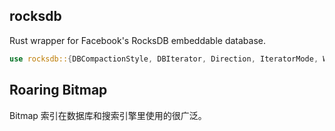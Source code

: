 ## rocksdb

Rust wrapper for Facebook's RocksDB embeddable database.

```rust
use rocksdb::{DBCompactionStyle, DBIterator, Direction, IteratorMode, WriteBatch, DB};
```

## Roaring Bitmap

Bitmap 索引在数据库和搜索引擎里使用的很广泛。


